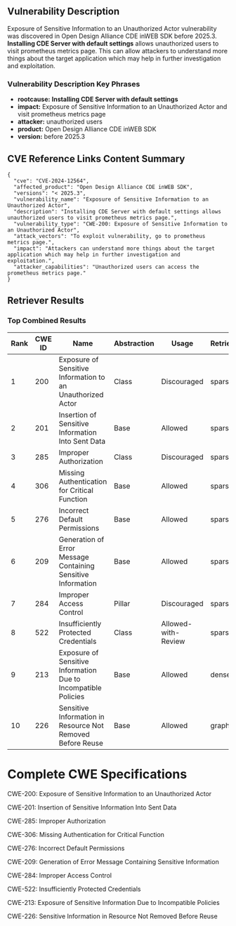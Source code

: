 ## Vulnerability Description
Exposure of Sensitive Information to an Unauthorized Actor vulnerability was discovered in Open Design Alliance CDE inWEB SDK before 2025.3. **Installing CDE Server with default settings** allows unauthorized users to visit prometheus metrics page. This can allow attackers to understand more things about the target application which may help in further investigation and exploitation.

### Vulnerability Description Key Phrases
- **rootcause:** **Installing CDE Server with default settings**
- **impact:** Exposure of Sensitive Information to an Unauthorized Actor and visit prometheus metrics page
- **attacker:** unauthorized users
- **product:** Open Design Alliance CDE inWEB SDK
- **version:** before 2025.3

## CVE Reference Links Content Summary
```
{
  "cve": "CVE-2024-12564",
  "affected_product": "Open Design Alliance CDE inWEB SDK",
  "versions": "< 2025.3",
  "vulnerability_name": "Exposure of Sensitive Information to an Unauthorized Actor",
  "description": "Installing CDE Server with default settings allows unauthorized users to visit prometheus metrics page.",
  "vulnerability_type": "CWE-200: Exposure of Sensitive Information to an Unauthorized Actor",
  "attack_vectors": "To exploit vulnerability, go to prometheus metrics page.",
  "impact": "Attackers can understand more things about the target application which may help in further investigation and exploitation.",
  "attacker_capabilities": "Unauthorized users can access the prometheus metrics page."
}
```

## Retriever Results

### Top Combined Results

| Rank | CWE ID | Name | Abstraction | Usage  | Retrievers | Individual Scores |
|------|--------|------|-------------|-------|------------|-------------------|
| 1 | 200 | Exposure of Sensitive Information to an Unauthorized Actor | Class | Discouraged | sparse | 0.291 |
| 2 | 201 | Insertion of Sensitive Information Into Sent Data | Base | Allowed | sparse | 0.281 |
| 3 | 285 | Improper Authorization | Class | Discouraged | sparse | 0.276 |
| 4 | 306 | Missing Authentication for Critical Function | Base | Allowed | sparse | 0.268 |
| 5 | 276 | Incorrect Default Permissions | Base | Allowed | sparse | 0.268 |
| 6 | 209 | Generation of Error Message Containing Sensitive Information | Base | Allowed | sparse | 0.267 |
| 7 | 284 | Improper Access Control | Pillar | Discouraged | sparse | 0.266 |
| 8 | 522 | Insufficiently Protected Credentials | Class | Allowed-with-Review | sparse | 0.263 |
| 9 | 213 | Exposure of Sensitive Information Due to Incompatible Policies | Base | Allowed | dense | 0.621 |
| 10 | 226 | Sensitive Information in Resource Not Removed Before Reuse | Base | Allowed | graph | 0.002 |



# Complete CWE Specifications

CWE-200: Exposure of Sensitive Information to an Unauthorized Actor

CWE-201: Insertion of Sensitive Information Into Sent Data

CWE-285: Improper Authorization

CWE-306: Missing Authentication for Critical Function

CWE-276: Incorrect Default Permissions

CWE-209: Generation of Error Message Containing Sensitive Information

CWE-284: Improper Access Control

CWE-522: Insufficiently Protected Credentials

CWE-213: Exposure of Sensitive Information Due to Incompatible Policies

CWE-226: Sensitive Information in Resource Not Removed Before Reuse